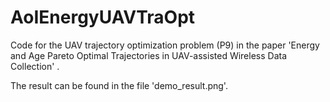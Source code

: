 # AoIEnergyUAVTraOpt
Code for the UAV trajectory optimization problem (P9) in the paper 'Energy and Age Pareto Optimal Trajectories in UAV-assisted Wireless Data Collection' .

The result can be found in the file 'demo_result.png'.
